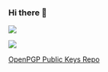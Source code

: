 ### Hi there 👋 

![](https://github-readme-stats-nine-gilt-19.vercel.app/api?username=yijiechoo16163&show_icons=true&include_all_commits=true&chooyijie_refresh=8)



![](https://github-readme-stats-nine-gilt-19.vercel.app/api/top-langs/?username=yijiechoo16163&chooyijie_refresh=8)

[OpenPGP Public Keys Repo](https://github.com/yijiechoo16163/OpenPGP-public-keys)


<!--
**yijiechoo16163/yijiechoo16163** is a ✨ _special_ ✨ repository because its `README.md` (this file) appears on your GitHub profile.

Here are some ideas to get you started:

- 🔭 I’m currently working on ...
- 🌱 I’m currently learning ...
- 👯 I’m looking to collaborate on ...
- 🤔 I’m looking for help with ...
- 💬 Ask me about ...
- 📫 How to reach me: ...
- 😄 Pronouns: ...
- ⚡ Fun fact: ...
-->

